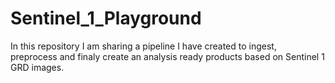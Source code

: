# Sentinel_1_Playground
In this repository I am sharing a pipeline I have created to ingest, preprocess and finaly create an analysis ready products based on Sentinel 1 GRD images.
